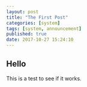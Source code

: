 ```yaml
---
layout: post
title: "The First Post"
categories: [system]
tags: [system, announcement]
published: true
date: 2017-10-27 15:24:10
---
```


## Hello

This is a test to see if it works.
